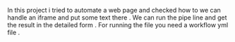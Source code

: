 In this project i tried to automate a web page and checked how to we can handle an iframe and put some text there .
We can run the pipe line and get the result in the detailed form .
For running the file you need a workflow yml file .
